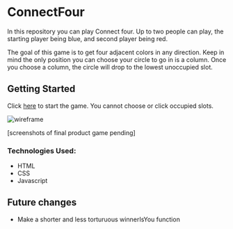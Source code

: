 # ConnectFour


In this repository you can play Connect four. Up to two people can play, the starting player being blue, and second player being red. 

The goal of this game is to get four adjacent colors in any direction. Keep in mind the only position you can choose your circle to go in is a column. Once you choose a column, the circle will drop to the lowest unoccupied slot.



## Getting Started

Click [here](https://johnnywiseau141.github.io/ConnectFour/) to start the game. You cannot choose or click occupied slots.




![wireframe](https://64.media.tumblr.com/1d2af7df65ef09a131944fccbaf02946/f0fd2e57ddcccff8-6a/s1280x1920/1da5f8c4563cfe6f9c078cd8e94dc47424dba37f.png)



[screenshots of final product game pending]

### Technologies Used:

- HTML
- CSS
- Javascript


## Future changes

- Make a shorter and less torturuous winnerIsYou function